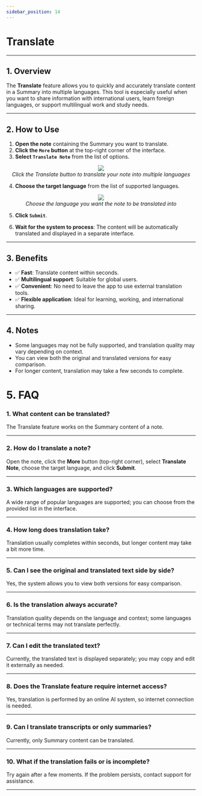 ```yaml
---
sidebar_position: 14
---
```


# Translate

---

## 1. Overview

The **Translate** feature allows you to quickly and accurately translate content in a Summary into multiple languages. This tool is especially useful when you want to share information with international users, learn foreign languages, or support multilingual work and study needs.

---

## 2. How to Use

1. **Open the note** containing the Summary you want to translate.
2. **Click the `More` button** at the top-right corner of the interface.
3. **Select `Translate Note`** from the list of options.
<p align="center">
  <img src="https://pub-661d733d32f14d8684c7617d2f2e3372.r2.dev/docs/more_translate_button.png"/>
  <br/>
  <em>Click the Translate button to translate your note into multiple languages</em>
</p>

4. **Choose the target language** from the list of supported languages.
<p align="center">
  <img src="https://pub-661d733d32f14d8684c7617d2f2e3372.r2.dev/docs/translate_output_language.png"/>
  <br/>
  <em>Choose the language you want the note to be translated into</em>
</p>

5. **Click `Submit`**.

6. **Wait for the system to process**: The content will be automatically translated and displayed in a separate interface.

---

## 3. Benefits

- ✅ **Fast**: Translate content within seconds.
- ✅ **Multilingual support**: Suitable for global users.
- ✅ **Convenient**: No need to leave the app to use external translation tools.
- ✅ **Flexible application**: Ideal for learning, working, and international sharing.

---

## 4. Notes

- Some languages may not be fully supported, and translation quality may vary depending on context.
- You can view both the original and translated versions for easy comparison.
- For longer content, translation may take a few seconds to complete.

# 5. FAQ

### 1. What content can be translated?

The Translate feature works on the Summary content of a note.

---

### 2. How do I translate a note?

Open the note, click the **More** button (top-right corner), select **Translate Note**, choose the target language, and click **Submit**.

---

### 3. Which languages are supported?

A wide range of popular languages are supported; you can choose from the provided list in the interface.

---

### 4. How long does translation take?

Translation usually completes within seconds, but longer content may take a bit more time.

---

### 5. Can I see the original and translated text side by side?

Yes, the system allows you to view both versions for easy comparison.

---

### 6. Is the translation always accurate?

Translation quality depends on the language and context; some languages or technical terms may not translate perfectly.

---

### 7. Can I edit the translated text?

Currently, the translated text is displayed separately; you may copy and edit it externally as needed.

---

### 8. Does the Translate feature require internet access?

Yes, translation is performed by an online AI system, so internet connection is needed.

---

### 9. Can I translate transcripts or only summaries?

Currently, only Summary content can be translated.

---

### 10. What if the translation fails or is incomplete?

Try again after a few moments. If the problem persists, contact support for assistance.

---
